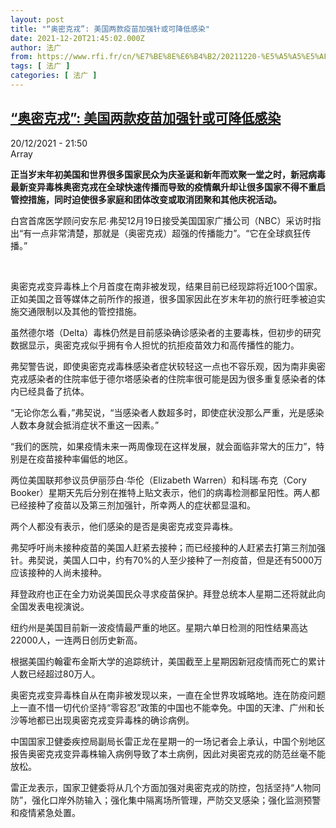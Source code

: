 ```yaml
---
layout: post
title: "“奥密克戎”: 美国两款疫苗加强针或可降低感染"
date: 2021-12-20T21:45:02.000Z
author: 法广
from: https://www.rfi.fr/cn/%E7%BE%8E%E6%B4%B2/20211220-%E5%A5%A5%E5%AF%86%E5%85%8B%E6%88%8E-%E7%BE%8E%E5%9B%BD%E4%B8%A4%E6%AC%BE%E7%96%AB%E8%8B%97%E5%8A%A0%E5%BC%BA%E9%92%88%E6%88%96%E5%8F%AF%E9%99%8D%E4%BD%8E%E6%84%9F%E6%9F%93
tags: [ 法广 ]
categories: [ 法广 ]
---
```

<!--1640036702000-->
[“奥密克戎”: 美国两款疫苗加强针或可降低感染](https://www.rfi.fr/cn/%E7%BE%8E%E6%B4%B2/20211220-%E5%A5%A5%E5%AF%86%E5%85%8B%E6%88%8E-%E7%BE%8E%E5%9B%BD%E4%B8%A4%E6%AC%BE%E7%96%AB%E8%8B%97%E5%8A%A0%E5%BC%BA%E9%92%88%E6%88%96%E5%8F%AF%E9%99%8D%E4%BD%8E%E6%84%9F%E6%9F%93)
------

<div>
<div>20/12/2021 - 21:50</div>Array<p><strong>                    正当岁末年初美国和世界很多国家民众为庆圣诞和新年而欢聚一堂之时，新冠病毒最新变异毒株奥密克戎在全球快速传播而导致的疫情飙升却让很多国家不得不重启管控措施，同时迫使很多家庭和团体改变或取消团聚和其他庆祝活动。                </strong></p><div >                    <p>白宫首席医学顾问安东尼∙弗契12月19日接受美国国家广播公司（NBC）采访时指出“有一点非常清楚，那就是（奥密克戎）超强的传播能力”。“它在全球疯狂传播。”</p><p> </p><p>奥密克戎变异毒株上个月首度在南非被发现，结果目前已经现踪将近100个国家。正如美国之音等媒体之前所作的报道，很多国家因此在岁末年初的旅行旺季被迫实施交通限制以及其他的管控措施。</p><p>虽然德尔塔（Delta）毒株仍然是目前感染确诊感染者的主要毒株，但初步的研究数据显示，奥密克戎似乎拥有令人担忧的抗拒疫苗效力和高传播性的能力。</p><p>弗契警告说，即使奥密克戎毒株感染者症状较轻这一点也不容乐观，因为南非奥密克戎感染者的住院率低于德尔塔感染者的住院率很可能是因为很多重复感染者的体内已经具备了抗体。</p><p>“无论你怎么看，”弗契说，“当感染者人数超多时，即使症状没那么严重，光是感染人数本身就会抵消症状不重这一因素。”</p><p>“我们的医院，如果疫情未来一两周像现在这样发展，就会面临非常大的压力”，特别是在疫苗接种率偏低的地区。</p><p>两位美国联邦参议员伊丽莎白∙华伦（Elizabeth Warren）和科瑞∙布克（Cory Booker）星期天先后分别在推特上贴文表示，他们的病毒检测都呈阳性。两人都已经接种了疫苗以及第三剂加强针，所幸两人的症状都显温和。</p><p>两个人都没有表示，他们感染的是否是奥密克戎变异毒株。</p><p>弗契呼吁尚未接种疫苗的美国人赶紧去接种；而已经接种的人赶紧去打第三剂加强针。弗契说，美国人口中，约有70%的人至少接种了一剂疫苗，但是还有5000万应该接种的人尚未接种。</p><p>拜登政府也正在全力劝说美国民众寻求疫苗保护。拜登总统本人星期二还将就此向全国发表电视演说。</p><p>纽约州是美国目前新一波疫情最严重的地区。星期六单日检测的阳性结果高达22000人，一连两日创历史新高。</p><p>根据美国约翰霍布金斯大学的追踪统计，美国截至上星期因新冠疫情而死亡的累计人数已经超过80万人。</p><p>奥密克戎变异毒株自从在南非被发现以来，一直在全世界攻城略地。连在防疫问题上一直不惜一切代价坚持“零容忍”政策的中国也不能幸免。中国的天津、广州和长沙等地都已出现奥密克戎变异毒株的确诊病例。</p><p>中国国家卫健委疾控局副局长雷正龙在星期一的一场记者会上承认，中国个别地区报告奥密克戎变异毒株输入病例导致了本土病例，因此对奥密克戎的防范丝毫不能放松。</p><p>雷正龙表示，国家卫健委将从几个方面加强对奥密克戎的防控，包括坚持“人物同防”，强化口岸外防输入；强化集中隔离场所管理，严防交叉感染；强化监测预警和疫情紧急处置。</p>                                            <div data-selfpromo-newsletter>    </div>    <div data-selfpromo-app>    </div>                </div>
</div>
